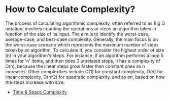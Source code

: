 # How to Calculate Complexity?

The process of calculating algorithmic complexity, often referred to as Big O notation, involves counting the operations or steps an algorithm takes in function of the size of its input. The aim is to identify the worst-case, average-case, and best-case complexity. Generally, the main focus is on the worst-case scenario which represents the maximum number of steps taken by an algorithm. To calculate it, you consider the highest order of size (n) in your algorithm's steps. For instance, if an algorithm performs a loop 5 times for 'n' items, and then does 3 unrelated steps, it has a complexity of O(n), because the linear steps grow faster than constant ones as n increases. Other complexities include O(1) for constant complexity, O(n) for linear complexity, O(n^2) for quadratic complexity, and so on, based on how the steps increase with size.
- [Time & Space Complexity](https://youtu.be/mV3wrLBbuuE?si=Thmi5JzvUaDX_8eC)
